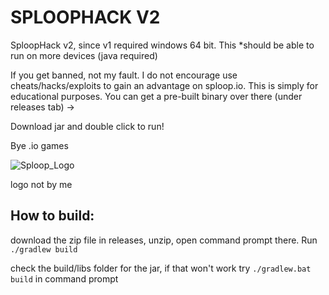 # SPLOOPHACK V2

SploopHack v2, since v1 required windows 64 bit. This *should be able to run on more devices (java required)

If you get banned, not my fault. I do not encourage use cheats/hacks/exploits to gain an advantage on sploop.io. This is simply for educational purposes. You can get a pre-built binary over there (under releases tab) ->

Download jar and double click to run!

Bye .io games

![Sploop_Logo](https://raw.githubusercontent.com/Justgamer101/sploopmacro/master/src/main/resources/img/sploop.png)

logo not by me

## How to build:

download the zip file in releases, unzip, open command prompt there. Run `./gradlew build`

check the build/libs folder for the jar, if that won't work try `./gradlew.bat build` 
in command prompt